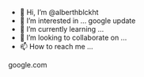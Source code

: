 - 👋 Hi, I’m @alberthblckht
- 👀 I’m interested in ... google update
- 🌱 I’m currently learning ...
- 💞️ I’m looking to collaborate on ...
- 📫 How to reach me ...

<!---
alberthblckht/alberthblckht is a ✨ special ✨ repository because its `README.md` (this file) appears on your GitHub profile.
You can click the Preview link to take a look at your changes.
--->google.com
